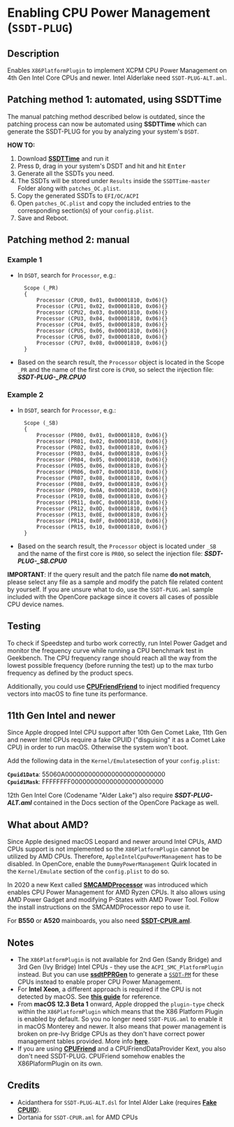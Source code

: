 # Enabling CPU Power Management (`SSDT-PLUG`)

## Description
Enables `X86PlatformPlugin` to implement XCPM CPU Power Management on 4th Gen Intel Core CPUs and newer. Intel Alderlake need `SSDT-PLUG-ALT.aml`.

## Patching method 1: automated, using SSDTTime
The manual patching method described below is outdated, since the patching process can now be automated using **SSDTTime** which can generate the SSDT-PLUG for you by analyzing your system's `DSDT`.

**HOW TO:**

1. Download [**SSDTTime**](https://github.com/corpnewt/SSDTTime) and run it
2. Press <kbd>D</kbd>, drag in your system's DSDT and hit and hit <kbd>Enter</kbd>
3. Generate all the SSDTs you need.
4. The SSDTs will be stored under `Results` inside the `SSDTTime-master` Folder along with `patches_OC.plist`.
5. Copy the generated SSDTs to `EFI/OC/ACPI`
6. Open `patches_OC.plist` and copy the included entries to the corresponding section(s) of your `config.plist`.
7. Save and Reboot.

## Patching method 2: manual

### Example 1
- In `DSDT`, search for `Processor`, e.g.:

	```	asl 
      Scope (_PR)
      {
          Processor (CPU0, 0x01, 0x00001810, 0x06){}
          Processor (CPU1, 0x02, 0x00001810, 0x06){}
          Processor (CPU2, 0x03, 0x00001810, 0x06){}
          Processor (CPU3, 0x04, 0x00001810, 0x06){}
          Processor (CPU4, 0x05, 0x00001810, 0x06){}
          Processor (CPU5, 0x06, 0x00001810, 0x06){}
          Processor (CPU6, 0x07, 0x00001810, 0x06){}
          Processor (CPU7, 0x08, 0x00001810, 0x06){}
      }
	```
- Based on the search result, the `Processor` object is located in the Scope `_PR` and the name of the first core is `CPU0`, so select the injection file: ***SSDT-PLUG-_PR.CPU0***

### Example 2
- In `DSDT`, search for `Processor`, e.g.:

	```asl
      Scope (_SB)
      {
          Processor (PR00, 0x01, 0x00001810, 0x06){}
          Processor (PR01, 0x02, 0x00001810, 0x06){}
          Processor (PR02, 0x03, 0x00001810, 0x06){}
          Processor (PR03, 0x04, 0x00001810, 0x06){}
          Processor (PR04, 0x05, 0x00001810, 0x06){}
          Processor (PR05, 0x06, 0x00001810, 0x06){}
          Processor (PR06, 0x07, 0x00001810, 0x06){}
          Processor (PR07, 0x08, 0x00001810, 0x06){}
          Processor (PR08, 0x09, 0x00001810, 0x06){}
          Processor (PR09, 0x0A, 0x00001810, 0x06){}
          Processor (PR10, 0x0B, 0x00001810, 0x06){}
          Processor (PR11, 0x0C, 0x00001810, 0x06){}
          Processor (PR12, 0x0D, 0x00001810, 0x06){}
          Processor (PR13, 0x0E, 0x00001810, 0x06){}
          Processor (PR14, 0x0F, 0x00001810, 0x06){}
          Processor (PR15, 0x10, 0x00001810, 0x06){}
      }
	```
- Based on the search result, the `Processor` object is located under `_SB` and the name of the first core is `PR00`, so select the injection file: ***SSDT-PLUG-_SB.CPU0***

**IMPORTANT**: If the query result and the patch file name **do not match**, please select any file as a sample and modify the patch file related content by yourself. If you are unsure what to do, use the `SSDT-PLUG.aml` sample included with the OpenCore package since it covers all cases of possible CPU device names.

## Testing
To check if Speedstep and turbo work correctly, run Intel Power Gadget and monitor the frequency curve while running a CPU benchmark test in Geekbench. The CPU frequency range should reach all the way from the lowest possible frequency (before running the test) up to the max turbo frequency as defined by the product specs.

Additionally, you could use [**CPUFriendFriend**](https://github.com/corpnewt/CPUFriendFriend) to inject modified frequency vectors into macOS to fine tune its performance.

## 11th Gen Intel and newer
Since Apple dropped Intel CPU support after 10th Gen Comet Lake, 11th Gen and newer Intel CPUs require a fake CPUID ("disguising" it as a Comet Lake CPU) in order to run macOS. Otherwise the system won't boot. 

Add the following data in the `Kernel/Emulate`section of your `config.plist`:

**`Cpuid1Data`**: 55060A00000000000000000000000000 </br>
**`Cpuid1Mask`**: FFFFFFFF000000000000000000000000

12th Gen Intel Core (Codename "Alder Lake") also require ***SSDT-PLUG-ALT.aml*** contained in the Docs section of the OpenCore Package as well.

## What about AMD?
Since Apple designed macOS Leopard and newer around Intel CPUs, AMD CPUs support is not implemented so the `X86PlatformPlugin` cannot be utilized by AMD CPUs. Therefore, `AppleIntelCpuPowerManagement` has to be disabled. In OpenCore, enable the `DummyPowerManagement` Quirk located in the `Kernel/Emulate` section of the `config.plist` to do so.

In 2020 a new Kext called [**SMCAMDProcessor**](https://github.com/trulyspinach/SMCAMDProcessor) was introduced which enables CPU Power Management for AMD Ryzen CPUs. It  also allows using AMD Power Gadget and modifying P-States with AMD Power Tool. Follow the install instructions on the SMCAMDProcessor repo to use it.

For **B550** or **A520** mainboards, you also need [**SSDT-CPUR.aml**](https://github.com/dortania/Getting-Started-With-ACPI/blob/master/extra-files/compiled/SSDT-CPUR.aml).

## Notes
- The `X86PlatformPlugin` is not available for 2nd Gen (Sandy Bridge) and 3rd Gen (Ivy Bridge) Intel CPUs - they use the `ACPI_SMC_PlatformPlugin` instead. But you can use [**ssdtPPRGen**](https://github.com/Piker-Alpha/ssdtPRGen.sh) to generate a [`SSDT-PM`](https://github.com/5T33Z0/OC-Little-Translated/tree/main/01_Adding_missing_Devices_and_enabling_Features/CPU_Power_Management_(Legacy)#readme) for these CPUs instead to enable proper CPU Power Management.
- For **Intel Xeon**, a different approach is required if the CPU is not detected by macOS. See [**this guide**](https://www.insanelymac.com/forum/topic/349526-cpu-wrapping-ssdt-cpu-wrap-ssdt-cpur-acpi0007/) for reference.
- From **macOS 12.3 Beta 1** onward, Apple dropped the `plugin-type` check within the `X86PlatformPlugin` which means that the X86 Platform Plugin is enabled by default. So you  no longer need `SSDT-PLUG.aml` to enable it in macOS Monterey and newer. It also means that power management is broken on pre-Ivy Bridge CPUs as they don't have correct power management tables provided. More info [**here**](https://github.com/acidanthera/bugtracker/issues/2013).
- If you are using [**CPUFriend**](https://github.com/acidanthera/CPUFriend) and a CPUFriendDataProvider Kext, you also don't need SSDT-PLUG. CPUFriend somehow enables the X86PlaformPlugin on its own.

## Credits
- Acidanthera for `SSDT-PLUG-ALT.dsl` for Intel Alder Lake (requires [**Fake CPUID**](https://chriswayg.gitbook.io/opencore-visual-beginners-guide/advanced-topics/using-alder-lake#kernel-greater-than-emulate)).
- Dortania for `SSDT-CPUR.aml` for AMD CPUs
